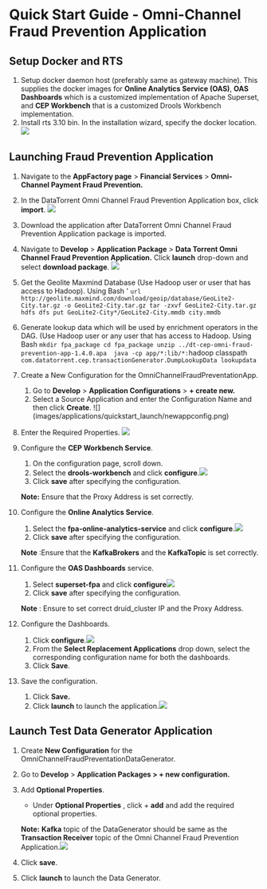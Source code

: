 # Quick Start Guide - Omni-Channel Fraud Prevention Application

## Setup Docker and RTS

1. Setup docker daemon host (preferably same as gateway machine). This supplies the docker images for **Online Analytics Service (OAS)**, **OAS Dashboards** which is a customized implementation of Apache Superset, and **CEP Workbench** that is a customized Drools Workbench implementation.
2. Install rts 3.10 bin. In the installation wizard, specify the docker location.
![](images/applications/quickstart_launch/dockerlocation.png)

## Launching Fraud Prevention Application

1. Navigate to the **AppFactory page** > **Financial Services** > **Omni-Channel Payment Fraud Prevention.**
2. In the DataTorrent Omni Channel Fraud Prevention Application box, click **import**. ![](images/applications/quickstart_launch/import.png)
3. Download the application after DataTorrent Omni Channel Fraud Prevention Application package is imported.
4. Navigate to **Develop** > **Application Package** > **Data Torrent Omni Channel Fraud Prevention Application.** Click **launch** drop-down and select **download package**. ![](images/applications/quickstart_launch/downloadpackage.png)
5. Get the Geolite Maxmind Database (Use Hadoop user or user that has access to Hadoop). Using Bash '
`url http://geolite.maxmind.com/download/geoip/database/GeoLite2-City.tar.gz -o GeoLite2-City.tar.gz
tar -zxvf GeoLite2-City.tar.gz 
hdfs dfs put GeoLite2-City*/GeoLite2-City.mmdb city.mmdb`
6. Generate lookup data which will be used by enrichment operators in the DAG.  (Use Hadoop user or any user that has access to Hadoop. Using Bash
`mkdir fpa_package
cd fpa_package
unzip ../dt-cep-omni-fraud-prevention-app-1.4.0.apa 
java -cp app/*:lib/*:`hadoop classpath` com.datatorrent.cep.transactionGenerator.DumpLookupData lookupdata`
7. Create a New Configuration for the OmniChannelFraudPreventationApp.

   1. Go to **Develop** > **Application Configurations** > **+ create new.**
   2. Select a Source Application and enter the Configuration Name and then click **Create**. ![]  (images/applications/quickstart_launch/newappconfig.png)
   
8. Enter the Required Properties. ![](images/applications/quickstart_launch/requiredpropertiesfpa.png)
9. Configure the **CEP Workbench Service**.

   1. On the configuration page, scroll down.
   2. Select the **drools-workbench** and click **configure**.![](images/applications/quickstart_launch/configservicefpa1.png)
   3. Click **save** after specifying the configuration.
   
   **Note:** Ensure that the Proxy Address is set correctly.

10. Configure the **Online Analytics Service**.
    1. Select the **fpa-online-analytics-service** and click **configure**.![](images/applications/quickstart_launch/configservicefpa2.png)
    2. Click **save** after specifying the configuration.
    
    **Note** :Ensure that the **KafkaBrokers** and the **KafkaTopic** is set correctly.
   
11. Configure the **OAS Dashboards** service.
    1. Select **superset-fpa** and click **configure**![](images/applications/quickstart_launch/configservicefpa3.png)
    2. Click **save** after specifying the configuration.
    
    **Note** : Ensure to set correct druid\_cluster IP and the Proxy Address.
   
12. Configure the Dashboards.
    1. Click **configure**.![](images/applications/quickstart_launch/configpackagedashboardfpa.png)
    2. From the **Select Replacement Applications** drop down, select the corresponding configuration name for both the dashboards.
    3. Click **Save**.
   
13. Save the configuration.
    1. Click **Save.**
    2. Click **launch** to launch the application.![](images/applications/quickstart_launch/launchfpa.png)

## Launch Test Data Generator Application

1. Create **New Configuration** for the OmniChannelFraudPreventationDataGenerator.
2. Go to **Develop** > **Application Packages > + new configuration.**
3. Add **Optional Properties**.
   
   - Under **Optional Properties** , click + **add** and add the required optional properties.
   
   **Note:**   **Kafka** topic of the DataGenerator should be same as the **Transaction Receiver** topic of the Omni Channel Fraud Prevention Application.![](images/applications/quickstart_launch/launchgenerator.png)
4. Click **save**.
5. Click **launch** to launch the Data Generator. 
